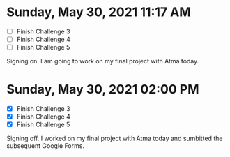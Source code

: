 # Sunday, May 30, 2021 11:17 AM
- [ ] Finish Challenge 3
- [ ] Finish Challenge 4
- [ ] Finish Challenge 5

Signing on. I am going to work on my final project with Atma today.

# Sunday, May 30, 2021 02:00 PM
- [X] Finish Challenge 3
- [X] Finish Challenge 4
- [X] Finish Challenge 5

Signing off. I worked on my final project with Atma today and sumbitted the subsequent Google Forms.

